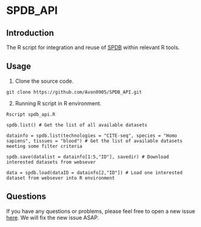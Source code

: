 # SPDB_API

## Introduction

The R script for integration and reuse of [SPDB](https://scproteomicsdb.com/) within relevant R tools.

## Usage
1. Clone the source code.
```
git clone https://github.com/Avon0905/SPDB_API.git
```

2. Running R script in R environment.
```
Rscript spdb_api.R

spdb.list() # Get the list of all available datasets

datainfo = spdb.list(technologies = "CITE-seq", species = "Homo sapiens", tissues = "blood") # Get the list of available datasets meeting some filter criteria

spdb.save(datalist = datainfo[1:5,"ID"], savedir) # Download interested datasets from websever

data = spdb.load(dataID = datainfo[2,"ID"]) # Load one interested dataset from websever into R environment
```

## Questions

If you have any questions or problems, please feel free to open a new issue [here](https://github.com/Avon0905/SPDB_API/issues). We will fix the new issue ASAP. 